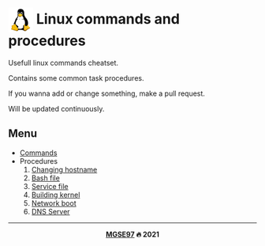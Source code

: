 # <img align="center" alt="Linux" width="50px" src="https://raw.githubusercontent.com/github/explore/80688e429a7d4ef2fca1e82350fe8e3517d3494d/topics/linux/linux.png" /> Linux commands and procedures

Usefull linux commands cheatset.

Contains some common task procedures.

If you wanna add or change something, make a pull request.

Will be updated continuously.

## Menu

- [Commands](pages/Commands.md)
- Procedures
    1. [Changing hostname](pages/ChangingHostname.md)
    2. [Bash file](pages/BashFile.md)
    3. [Service file](pages/ServiceFile.md)
    4. [Building kernel](pages/BuildingKernel.md)
    5. [Network boot](pages/NetworkBoot.md)
    6. [DNS Server](pages/DNSServer.md)

---

<p align="center">
    <b><a href="https://github.com/MGSE97" target="_blank">MGSE97</a> 🔥 2021</b>
</div>
